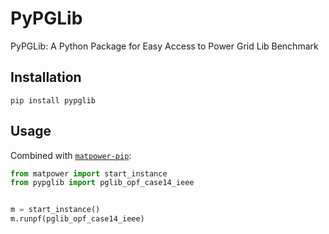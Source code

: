 # PyPGLib

PyPGLib: A Python Package for Easy Access to Power Grid Lib Benchmark

## Installation

```shell
pip install pypglib
```

## Usage

Combined with [`matpower-pip`](https://github.com/yasirroni/matpower-pip):

```python
from matpower import start_instance
from pypglib import pglib_opf_case14_ieee


m = start_instance()
m.runpf(pglib_opf_case14_ieee)
```

<!-- Combined with [`PyOPF`](https://github.com/seonho-park/PyOPF):

```python
import opf
from pypglib import pglib_opf_case14_ieee


model = opf.build_model('acopf')
network = opf.parse_file(pglib_opf_case14_ieee)
model.instantiate(network)
result = model.solve(solver_option={'print_level' : 5, 'linear_solver': 'ma27'}, tee=True)
``` -->
